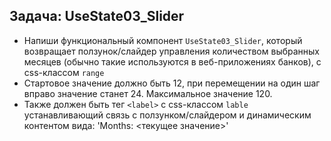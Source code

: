 ## Задача: UseState03_Slider

- Напиши функциональный компонент `UseState03_Slider`, который возвращает ползунок/слайдер управления количеством выбранных месяцев (обычно такие используются в веб-приложениях банков), с css-классом `range`
- Cтартовое значение должно быть 12, при перемещении на один шаг вправо значение станет 24. Максимальное значение 120.
- Также должен быть тег `<label>` с css-классом `lable` устанавливающий связь с ползунком/слайдером и динамическим контентом вида: 'Months: <текущее значение>'
